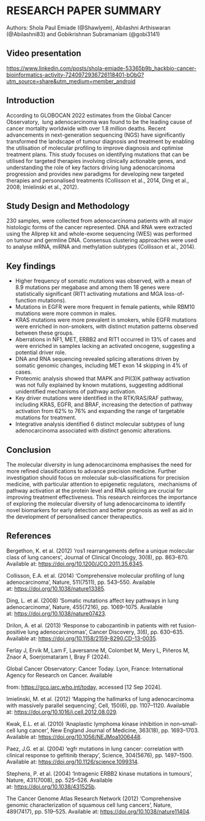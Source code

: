 <!--StartFragment-->

# RESEARCH PAPER SUMMARY

Authors: Shola Paul Emiade (@Shawlyem), Abilashni Arthiswaran (@Abilashni83) and Gobikrishnan Subramaniam (@gobi3141)

## Video presentation
https://www.linkedin.com/posts/shola-emiade-53365b9b_hackbio-cancer-bioinformatics-activity-7240972936726118401-bObG?utm_source=share&utm_medium=member_android

## Introduction

According to GLOBOCAN 2022 estimates from the Global Cancer Observatory,  lung adenocarcinoma was found to be the leading cause of cancer mortality worldwide with over 1.8 million deaths. Recent advancements in next-generation sequencing (NGS) have significantly transformed the landscape of tumour diagnosis and treatment by enabling the utilisation of molecular profiling to improve diagnosis and optimise treatment plans. This study focuses on identifying mutations that can be utilised for targeted therapies involving clinically actionable genes, and understanding the role of key factors driving lung adenocarcinoma progression and provides new paradigms for developing new targeted therapies and personalised treatments (Collisson et al., 2014, Ding et al., 2008; Imielinski et al., 2012). 

## Study Design and Methodology

230 samples, were collected from adenocarcinoma patients with all major histologic forms of the cancer represented. DNA and RNA were extracted using the Allprep kit and whole-exome sequencing (WES) was performed on tumour and germline DNA. Consensus clustering approaches were used to analyse mRNA, miRNA and methylation subtypes (Collisson et al., 2014).

## Key findings

- Higher frequency of somatic mutations was observed, with a mean of 8.9 mutations per megabase and among them 18 genes were statistically significant (RIT1 activating mutations and MGA loss-of-function mutations).
- Mutations in EGFR were more frequent in female patients, while RBM10 mutations were more common in males. 
- KRAS mutations were more prevalent in smokers, while EGFR mutations were enriched in non-smokers, with distinct mutation patterns observed between these groups. 
- Aberrations in NF1, MET, ERBB2 and RIT1 occurred in 13% of cases and were enriched in samples lacking an activated oncogene, suggesting a potential driver role.
- DNA and RNA sequencing revealed splicing alterations driven by somatic genomic changes, including MET exon 14 skipping in 4% of cases. 
- Proteomic analysis showed that MAPK and PI(3)K pathway activation was not fully explained by known mutations, suggesting additional unidentified mechanisms of pathway activation. 
- Key driver mutations were identified in the RTK/RAS/RAF pathway, including KRAS, EGFR, and BRAF, increasing the detection of pathway activation from 62% to 76% and expanding the range of targetable mutations for treatment.
- Integrative analysis identified 6 distinct molecular subtypes of lung adenocarcinoma associated with distinct genomic alterations.

## Conclusion

The molecular diversity in lung adenocarcinoma emphasises the need for more refined classifications to advance precision medicine. Further investigation should focus on molecular sub-classifications for precision medicine, with particular attention to epigenetic regulators,  mechanisms of pathway activation at the protein level and RNA splicing are crucial for improving treatment effectiveness. This research reinforces the importance of exploring the molecular diversity of lung adenocarcinoma to identify novel biomarkers for early detection and better prognosis as well as aid in the development of personalised cancer therapeutics.

## References

Bergethon, K. et al. (2012) ‘ros1 rearrangements define a unique molecular class of lung cancers’, Journal of Clinical Oncology, 30(8), pp. 863–870. Available at: <https://doi.org/10.1200/JCO.2011.35.6345>.

Collisson, E.A. et al. (2014) ‘Comprehensive molecular profiling of lung adenocarcinoma’, Nature, 511(7511), pp. 543–550. Available at: <https://doi.org/10.1038/nature13385>.

Ding, L. et al. (2008) ‘Somatic mutations affect key pathways in lung adenocarcinoma’, Nature, 455(7216), pp. 1069–1075. Available at: <https://doi.org/10.1038/nature07423>.

Drilon, A. et al. (2013) ‘Response to cabozantinib in patients with ret fusion-positive lung adenocarcinomas’, Cancer Discovery, 3(6), pp. 630–635. Available at: <https://doi.org/10.1158/2159-8290.CD-13-0035>.

Ferlay J, Ervik M, Lam F, Laversanne M, Colombet M, Mery L, Piñeros M, Znaor A, Soerjomataram I, Bray F (2024).

Global Cancer Observatory: Cancer Today. Lyon, France: International Agency for Research on Cancer. Available

from: <https://gco.iarc.who.int/today>, accessed \[12 Sep 2024].

Imielinski, M. et al. (2012) ‘Mapping the hallmarks of lung adenocarcinoma with massively parallel sequencing’, Cell, 150(6), pp. 1107–1120. Available at: <https://doi.org/10.1016/j.cell.2012.08.029>.

Kwak, E.L. et al. (2010) ‘Anaplastic lymphoma kinase inhibition in non–small-cell lung cancer’, New England Journal of Medicine, 363(18), pp. 1693–1703. Available at: <https://doi.org/10.1056/NEJMoa1006448>.

Paez, J.G. et al. (2004) ‘egfr mutations in lung cancer: correlation with clinical response to gefitinib therapy’, Science, 304(5676), pp. 1497–1500. Available at: <https://doi.org/10.1126/science.1099314>.

Stephens, P. et al. (2004) ‘Intragenic ERBB2 kinase mutations in tumours’, Nature, 431(7008), pp. 525–526. Available at: <https://doi.org/10.1038/431525b>.

The Cancer Genome Atlas Research Network (2012) ‘Comprehensive genomic characterization of squamous cell lung cancers’, Nature, 489(7417), pp. 519–525. Available at: <https://doi.org/10.1038/nature11404>.

 

<!--EndFragment-->
